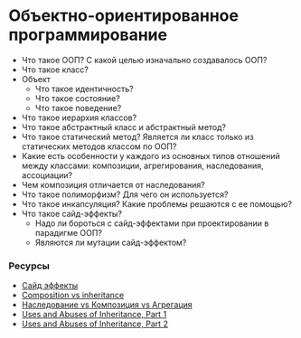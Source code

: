 # Объектно-ориентированное программирование

* Что такое ООП? С какой целью изначально создавалось ООП?
* Что такое класс?
* Объект
  * Что такое идентичность?
  * Что такое состояние?
  * Что такое поведение?
* Что такое иерархия классов?
* Что такое абстрактный класс и абстрактный метод?
* Что такое статический метод? Является ли класс только из статических методов классом по ООП?
* Какие есть особенности у каждого из основных типов отношений между классами: композиции, агрегирования, наследования, ассоциации?
* Чем композиция отличается от наследования?
* Что такое полиморфизм? Для чего он используется?
* Что такое инкапсуляция? Какие проблемы решаются с ее помощью?
* Что такое сайд-эффекты?
  * Надо ли бороться с сайд-эффектами при проектировании в парадигме ООП?
  * Являются ли мутации сайд-эффектом?

### Ресурсы

* [Сайд эффекты](http://blog.csssr.ru/2017/10/07/side-effects)
* [Composition vs inheritance](https://javarevisited.blogspot.com/2013/06/why-favor-composition-over-inheritance-java-oops-design.html)
* [Наследование vs Композиция vs Агрегация](http://sergeyteplyakov.blogspot.com/2012/12/vs-vs.html)
* [Uses and Abuses of Inheritance, Part 1](http://www.gotw.ca/publications/mill06.htm)
* [Uses and Abuses of Inheritance, Part 2](http://www.gotw.ca/publications/mill07.htm)
